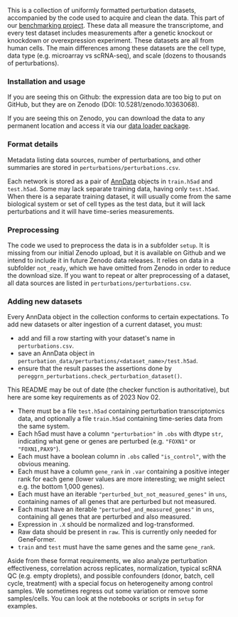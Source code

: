
This is a collection of uniformly formatted perturbation datasets, accompanied by the code used to acquire and clean the data. This part of our [benchmarking project](https://github.com/ekernf01/perturbation_benchmarking). These data all measure the transcriptome, and every test dataset includes measurements after a genetic knockout or knockdown or overexpression experiment. These datasets are all from human cells. The main differences among these datasets are the cell type, data type (e.g. microarray vs scRNA-seq), and scale (dozens to thousands of perturbations). 

### Installation and usage

If you are seeing this on Github: the expression data are too big to put on GitHub, but they are on Zenodo (DOI: 10.5281/zenodo.10363068). 

If you are seeing this on Zenodo, you can download the data to any permanent location and access it via our [data loader package](https://github.com/ekernf01/pereggrn_perturbations). 

### Format details 

Metadata listing data sources, number of perturbations, and other summaries are stored in `perturbations/perturbations.csv`. 

Each network is stored as a pair of [AnnData](https://anndata.readthedocs.io/en/latest/index.html) objects in `train.h5ad` and `test.h5ad`. Some may lack separate training data, having only `test.h5ad`. When there is a separate training dataset, it will usually come from the same biological system or set of cell types as the test data, but it will lack perturbations and it will have time-series measurements. 

### Preprocessing

The code we used to preprocess the data is in a subfolder `setup`. It is missing from our initial Zenodo upload, but it is available on Github and we intend to include it in future Zenodo data releases. It relies on data in a subfolder `not_ready`, which we have omitted from Zenodo in order to reduce the download size. If you want to repeat or alter preprocessing of a dataset, all data sources are listed in `perturbations/perturbations.csv`. 

### Adding new datasets

Every AnnData object in the collection conforms to certain expectations. To add new datasets or alter ingestion of a current dataset, you must:

- add and fill a row starting with your dataset's name in `perturbations.csv`.
- save an AnnData object in `perturbation_data/perturbations/<dataset_name>/test.h5ad`.
- ensure that the result passes the assertions done by `pereggrn_perturbations.check_perturbation_dataset()`.

This README may be out of date (the checker function is authoritative), but here are some key requirements as of 2023 Nov 02.

- There must be a file `test.h5ad` containing perturbation transcriptomics data, and optionally a file `train.h5ad` containing time-series data from the same system.
- Each h5ad must have a column `"perturbation"` in `.obs` with dtype `str`, indicating what gene or genes are perturbed (e.g. `"FOXN1"` or `"FOXN1,PAX9"`).
- Each must have a boolean column in `.obs` called `"is_control"`, with the obvious meaning.
- Each must have a column `gene_rank` in `.var` containing a positive integer rank for each gene (lower values are more interesting; we might select e.g. the bottom 1,000 genes). 
- Each must have an iterable `"perturbed_but_not_measured_genes"` in `uns`, containing names of all genes that are perturbed but not measured.
- Each must have an iterable `"perturbed_and_measured_genes"` in `uns`, containing all genes that are perturbed and also measured.
- Expression in `.X` should be normalized and log-transformed. 
- Raw data should be present in `raw`. This is currently only needed for GeneFormer.
- `train` and `test` must have the same genes and the same `gene_rank`.
 
Aside from these format requirements, we also analyze perturbation effectiveness, correlation across replicates, normalization, typical scRNA QC (e.g. empty droplets), and possible confounders (donor, batch, cell cycle, treatment) with a special focus on heterogeneity among control samples. We sometimes regress out some variation or remove some samples/cells. You can look at the notebooks or scripts in `setup` for examples. 